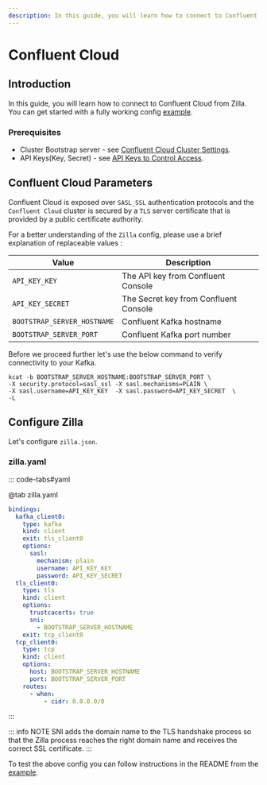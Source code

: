 ```yaml
---
description: In this guide, you will learn how to connect to Confluent Cloud from Zilla
---
```

# Confluent Cloud

## Introduction

In this guide, you will learn how to connect to Confluent Cloud from Zilla. You can get started with a fully working config [example](https://github.com/aklivity/zilla-examples/blob/main/http.kafka.cache/).

### Prerequisites

* Cluster Bootstrap server - see [Confluent Cloud Cluster Settings](https://docs.confluent.io/cloud/current/clusters/broker-config.html).
* API Keys(Key, Secret) - see [API Keys to Control Access](https://docs.confluent.io/cloud/current/access-management/authenticate/api-keys/api-keys.html).

## Confluent Cloud Parameters

Confluent Cloud is exposed over `SASL_SSL` authentication protocols and the `Confluent Cloud` cluster is secured by a `TLS` server certificate that is provided by a public certificate authority.

For a better understanding of the `Zilla` config, please use a brief explanation of replaceable values :

| Value                       | Description                           |
| --------------------------- | ------------------------------------- |
| `API_KEY_KEY`               | The API key from Confluent Console    |
| `API_KEY_SECRET`            | The Secret key from Confluent Console |
| `BOOTSTRAP_SERVER_HOSTNAME` | Confluent Kafka hostname              |
| `BOOTSTRAP_SERVER_PORT`     | Confluent Kafka port number           |

Before we proceed further let's use the below command to verify connectivity to your Kafka.

```bash:no-line-numbers
kcat -b BOOTSTRAP_SERVER_HOSTNAME:BOOTSTRAP_SERVER_PORT \
-X security.protocol=sasl_ssl -X sasl.mechanisms=PLAIN \
-X sasl.username=API_KEY_KEY  -X sasl.password=API_KEY_SECRET  \
-L
```

## Configure Zilla

Let's configure `zilla.json`.

### zilla.yaml

::: code-tabs#yaml

@tab zilla.yaml

```yaml
bindings:
  kafka_client0:
    type: kafka
    kind: client
    exit: tls_client0
    options:
      sasl:
        mechanism: plain
        username: API_KEY_KEY
        password: API_KEY_SECRET
  tls_client0:
    type: tls
    kind: client
    options:
      trustcacerts: true
      sni:
        - BOOTSTRAP_SERVER_HOSTNAME
    exit: tcp_client0
  tcp_client0:
    type: tcp
    kind: client
    options:
      host: BOOTSTRAP_SERVER_HOSTNAME
      port: BOOTSTRAP_SERVER_PORT
    routes:
      - when:
          - cidr: 0.0.0.0/0

```

:::

::: info NOTE
SNI adds the domain name to the TLS handshake process so that the Zilla process reaches the right domain name and receives the correct SSL certificate.
:::

To test the above config you can follow instructions in the README from the [example](https://github.com/aklivity/zilla-examples/blob/main/http.kafka.cache/).
